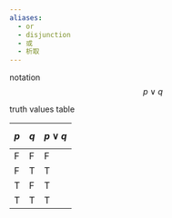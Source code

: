 ```yaml
---
aliases:
  - or
  - disjunction
  - 或
  - 析取
---
```

notation
$$
p\lor{q}
$$

truth values table

| $$p$$ | $$q$$ | $$p\lor{q}$$ |
| ----- | ----- | ------------ |
| F     | F     | F            |
| F     | T     | T            |
| T     | F     | T            |
| T     | T     | T            |
